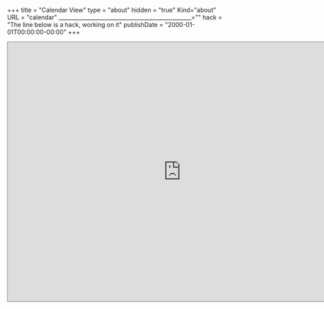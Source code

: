+++
  title = "Calendar View"
  type = "about"
  hidden = "true"
  Kind="about"
  URL = "calendar"
  ________________________________________________=""
  hack = "The line below is a hack, working on it"
  publishDate = "2000-01-01T00:00:00-00:00"
+++
<script type="text/javascript">
	var urlstr = '<iframe id = "CalendarFrame" src="https://calendar.google.com/calendar/embed?height=600&amp;wkst=2&amp;bgcolor=%23ffffff&amp;ctz={}&amp;src=a2EwN2xjc2FucWhhbnJpa2ppMjZ2OXJibXNAZ3JvdXAuY2FsZW5kYXIuZ29vZ2xlLmNvbQ&amp;color=%23D50000&amp;mode=WEEK"style="border:solid 1px #777" width="800" height="600" frameborder="0" scrolling="no"></iframe>'

	offset = -(new Date()).getTimezoneOffset()/60

	tzstr = {
		"-7" : "America%2FLos_Angeles",
		"-6" : "America%2FCosta_Rica",
		"-5" : "America%2FChicago",
		"-4" : "America%2FNew_York",
		"1" : "Europe%2FLondon",
		"2" : "Europe%2FMadrid"
	}

	

	changer = function(){
		str = tzstr[String(offset)]
		console.log(str)
		if (str !== undefined){
			document.getElementById('CalHolder').innerHTML = urlstr.replace('{}', str)
		}
	}
	window.onload = changer

</script>
<div id = 'CalHolder'>
<iframe id = 'CalendarFrame' src="https://calendar.google.com/calendar/embed?height=600&amp;wkst=2&amp;bgcolor=%23ffffff&amp;ctz=America%2FLos_Angeles&amp;src=a2EwN2xjc2FucWhhbnJpa2ppMjZ2OXJibXNAZ3JvdXAuY2FsZW5kYXIuZ29vZ2xlLmNvbQ&amp;color=%23D50000&amp;mode=WEEK" style="border:solid 1px #777" width="800" height="600" frameborder="0" scrolling="no"></iframe>
</div>